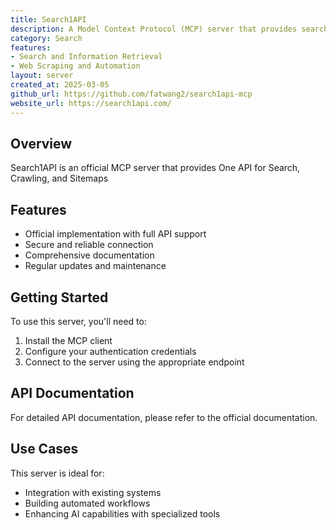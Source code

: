 ```yaml
---
title: Search1API
description: A Model Context Protocol (MCP) server that provides search and crawl functionality using Search1API.
category: Search
features:
- Search and Information Retrieval
- Web Scraping and Automation
layout: server
created_at: 2025-03-05
github_url: https://github.com/fatwang2/search1api-mcp
website_url: https://search1api.com/
---
```


## Overview

Search1API is an official MCP server that provides One API for Search, Crawling, and Sitemaps

## Features

- Official implementation with full API support
- Secure and reliable connection
- Comprehensive documentation
- Regular updates and maintenance

## Getting Started

To use this server, you'll need to:

1. Install the MCP client
2. Configure your authentication credentials
3. Connect to the server using the appropriate endpoint

## API Documentation

For detailed API documentation, please refer to the official documentation.

## Use Cases

This server is ideal for:

- Integration with existing systems
- Building automated workflows
- Enhancing AI capabilities with specialized tools
